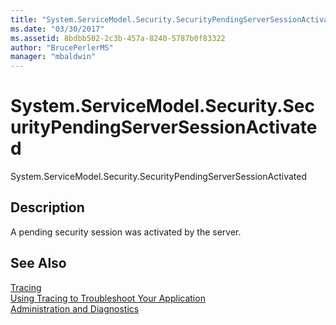 ```yaml
---
title: "System.ServiceModel.Security.SecurityPendingServerSessionActivated"
ms.date: "03/30/2017"
ms.assetid: 8bdbb502-2c3b-457a-8240-5787b0f83322
author: "BrucePerlerMS"
manager: "mbaldwin"
---
```

# System.ServiceModel.Security.SecurityPendingServerSessionActivated
System.ServiceModel.Security.SecurityPendingServerSessionActivated  
  
## Description  
 A pending security session was activated by the server.  
  
## See Also  
 [Tracing](../../../../../docs/framework/wcf/diagnostics/tracing/index.md)  
 [Using Tracing to Troubleshoot Your Application](../../../../../docs/framework/wcf/diagnostics/tracing/using-tracing-to-troubleshoot-your-application.md)  
 [Administration and Diagnostics](../../../../../docs/framework/wcf/diagnostics/index.md)
